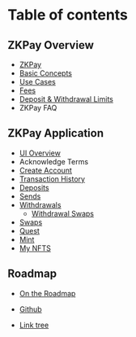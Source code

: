 # Table of contents

## &#x20;ZKPay Overview

* [ZKPay](zkpay/)
* [Basic Concepts](zkpay/basic-concepts.md)
* [Use Cases](zkpay/use-cases.md)
* [Fees](fees.md)
* [Deposit & Withdrawal Limits](zkpay/deposit-and-withdrawal-limits.md)
* ZKPay FAQ

## &#x20;ZKPay Application <a href="#zkbob-app" id="zkbob-app"></a>

* [UI Overview](ui-overview/)
* Acknowledge Terms
* [Create Account](ui-overview/create-account.md)
* [Transaction History](ui-overview/transaction-history.md)
* [Deposits](ui-overview/deposit.md)
* [Sends](ui-overview/send.md)
* [Withdrawals](ui-overview/withdrawal/)
  * [Withdrawal Swaps](ui-overview/withdrawal/withdrawal-swaps.md)
* [Swaps](ui-overview/swaps.md)
* [Quest](ui-overview/quest.md)
* [Mint](ui-overview/mint.md)
* [My NFTS](ui-overview/my-nfts.md)

## &#x20;Roadmap

* [On the Roadmap](broken-reference)



* [Github](https://github.com/zk-pay)
* [Link tree](https://link3.to/zkpay)
